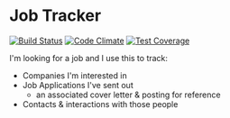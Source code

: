 # Job Tracker

[![Build Status](https://travis-ci.org/NerdDiffer/job_tracker.svg?branch=master)](https://travis-ci.org/NerdDiffer/job_tracker)
[![Code Climate](https://codeclimate.com/github/NerdDiffer/job_tracker/badges/gpa.svg)](https://codeclimate.com/github/NerdDiffer/job_tracker)
[![Test Coverage](https://codeclimate.com/github/NerdDiffer/job_tracker/badges/coverage.svg)](https://codeclimate.com/github/NerdDiffer/job_tracker/coverage)

I'm looking for a job and I use this to track:

* Companies I'm interested in
* Job Applications I've sent out
  * an associated cover letter & posting for reference
* Contacts & interactions with those people
